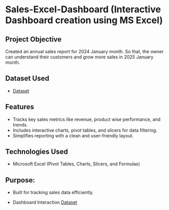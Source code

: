 # Sales-Excel-Dashboard (Interactive Dashboard creation using MS Excel)
## Project Objective
Created an annual sales report for 2024 January month. So that, the owner can understand their customers and grow more sales in 2025 January month. 

## Dataset Used
- <a href="https://https://github.com/Akshaya-Akshu/Sales-Excel-Dashboard/blob/main/Sales%20Excel%20Dashboard.xlsx">Dataset</a>

## Features
- Tracks key sales metrics like revenue, product wise performance, and trends.
- Includes interactive charts, pivot tables, and slicers for data filtering.
- Simplifies reporting with a clean and user-friendly layout.

## Technologies Used
- Microsoft Excel (Pivot Tables, Charts, Slicers, and Formulas)

## Purpose:
- Built for tracking sales data efficiently.

- Dashboard Interaction <a href="https://https://github.com/Akshaya-Akshu/Sales-Excel-Dashboard/blob/main/IMG%20of%20Sales%20dashboard%20.png">Dataset</a>
